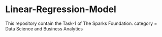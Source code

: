 # Linear-Regression-Model
This repository contain the Task-1 of The Sparks Foundation.
category = Data Science and Business Analytics
